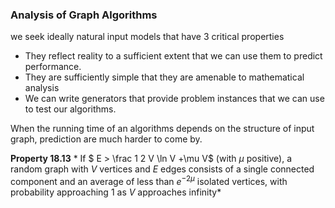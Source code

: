 ### Analysis of Graph Algorithms

we seek ideally natural input models that have 3 critical properties

- They reflect reality to a sufficient extent that we can use them to predict performance.
- They are sufficiently simple that they are amenable to mathematical analysis
- We can write generators that provide problem instances that we can use to test our algorithms.

When the running time of an algorithms depends on the structure of input graph, prediction are much harder to come by.

**Property 18.13** * If $ E > \frac 1 2 V \ln V +\mu V$ (with $\mu$ positive), a random graph with $V$ vertices and $E$ edges consists of a single connected component and an average of less than $e^{-2\mu}$ isolated vertices, with probability approaching $1$ as $V$ approaches infinity*

